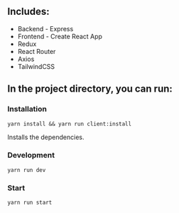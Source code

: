 ## Includes:
* Backend - Express
* Frontend - Create React App
* Redux
* React Router
* Axios
* TailwindCSS

## In the project directory, you can run:

### Installation

```Shell
yarn install && yarn run client:install
```
Installs the dependencies.

### Development

```Shell
yarn run dev
```

### Start

```Shell
yarn run start
```
